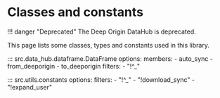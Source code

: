 # Classes and constants

!!! danger "Deprecated"
    The Deep Origin DataHub is deprecated. 


This page lists some classes, types and constants used in this library.

::: src.data_hub.dataframe.DataFrame
    options:
      members: 
        - auto_sync
        - from_deeporigin
        - to_deeporigin
      filters:
        - "!^_"


::: src.utils.constants
    options:
      filters:
        - "!^_"
        - "!download_sync"
        - "!expand_user"